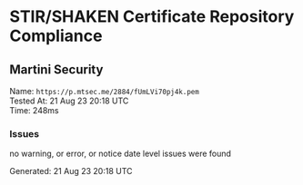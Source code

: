 # STIR/SHAKEN Certificate Repository Compliance

## Martini Security

Name: `https://p.mtsec.me/2884/fUmLVi70pj4k.pem`\
Tested At: 21 Aug 23 20:18 UTC\
Time: 248ms

### Issues

no warning, or error, or notice date level issues were found

Generated: 21 Aug 23 20:18 UTC